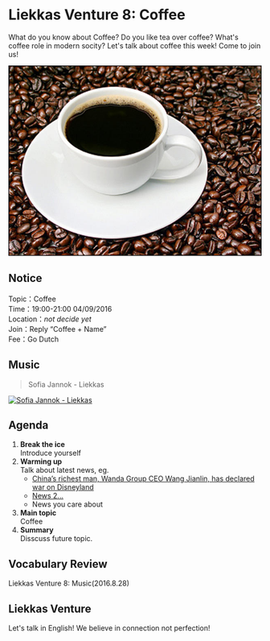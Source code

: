 

# Liekkas Venture 8: Coffee

What do you know about Coffee?
Do you like tea over coffee?
What's coffee role in modern socity? 
Let's talk about coffee this week! Come to join us!

![coffee](./images/coffee.jpg "coffee")

## Notice

Topic：Coffee  
Time：19:00-21:00 04/09/2016  
Location：*not decide yet*  
Join：Reply “Coffee + Name”   
Fee：Go Dutch

## Music

> Sofia Jannok - Liekkas 

[![Sofia Jannok - Liekkas](http://img.youtube.com/vi/b9URLNYDt48/0.jpg)](https://www.youtube.com/watch?v=b9URLNYDt48)
	

## Agenda

1. **Break the ice**  
    Introduce yourself
2. **Warming up**   
    Talk about latest news, eg.
	- [China’s richest man, Wanda Group CEO Wang Jianlin, has declared war on Disneyland](http://qz.com/768740/chinas-richest-man-wanda-group-ceo-wang-jianlin-has-declared-war-on-disneyland/)
	- [News 2...]()
    - News you care about
3. **Main topic**  
	Coffee
4. **Summary**   
    Disscuss future topic.

## Vocabulary Review

Liekkas Venture 8: Music(2016.8.28)  


## Liekkas Venture

Let's talk in English!
We believe in connection not perfection!

